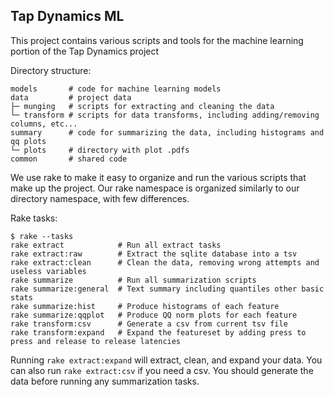 ## Tap Dynamics ML

This project contains various scripts and tools for the machine learning portion of the Tap Dynamics project

Directory structure:

```
models       # code for machine learning models
data         # project data
├─ munging   # scripts for extracting and cleaning the data
└─ transform # scripts for data transforms, including adding/removing columns, etc...
summary      # code for summarizing the data, including histograms and qq plots
└─ plots     # directory with plot .pdfs
common       # shared code
```

We use rake to make it easy to organize and run the various scripts that make up the project. Our rake namespace is organized similarly to our directory namespace, with few differences.

Rake tasks:
```
$ rake --tasks
rake extract            # Run all extract tasks
rake extract:raw        # Extract the sqlite database into a tsv
rake extract:clean      # Clean the data, removing wrong attempts and useless variables
rake summarize          # Run all summarization scripts
rake summarize:general  # Text summary including quantiles other basic stats
rake summarize:hist     # Produce histograms of each feature
rake summarize:qqplot   # Produce QQ norm plots for each feature
rake transform:csv      # Generate a csv from current tsv file
rake transform:expand   # Expand the featureset by adding press to press and release to release latencies
```

Running `rake extract:expand` will extract, clean, and expand your data. You can also run `rake extract:csv` if you need a csv. You should generate the data before running any summarization tasks.
